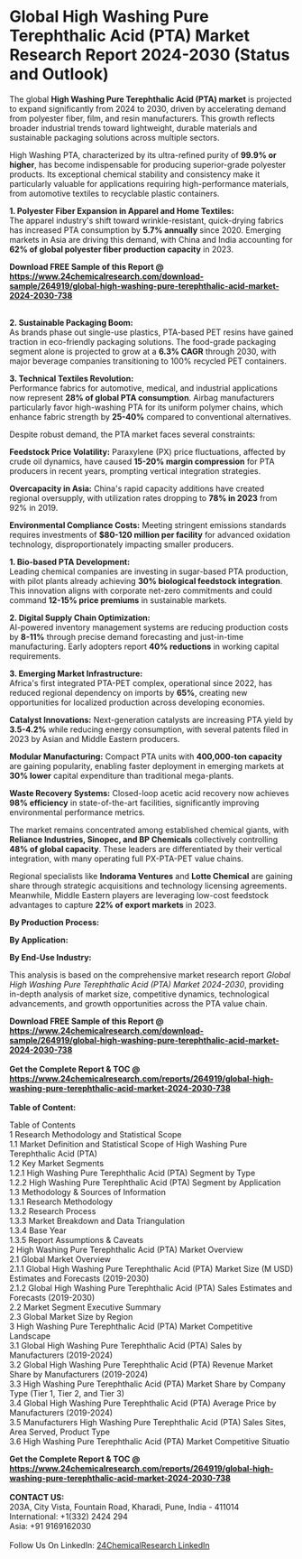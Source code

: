 <h1>Global High Washing Pure Terephthalic Acid (PTA) Market Research Report 2024-2030 (Status and Outlook)</h1><p>The global <strong>High Washing Pure Terephthalic Acid (PTA) market</strong> is projected to expand significantly from 2024 to 2030, driven by accelerating demand from polyester fiber, film, and resin manufacturers. This growth reflects broader industrial trends toward lightweight, durable materials and sustainable packaging solutions across multiple sectors.</p><p>High Washing PTA, characterized by its ultra-refined purity of <strong>99.9% or higher</strong>, has become indispensable for producing superior-grade polyester products. Its exceptional chemical stability and consistency make it particularly valuable for applications requiring high-performance materials, from automotive textiles to recyclable plastic containers.</p><p><strong>1. Polyester Fiber Expansion in Apparel and Home Textiles:</strong><br>
The apparel industry's shift toward wrinkle-resistant, quick-drying fabrics has increased PTA consumption by <strong>5.7% annually</strong> since 2020. Emerging markets in Asia are driving this demand, with China and India accounting for <strong>62% of global polyester fiber production capacity</strong> in 2023.</p><div><b>Download FREE Sample of this Report @ 
            <a href="https://www.24chemicalresearch.com/download-sample/264919/global-high-washing-pure-terephthalic-acid-market-2024-2030-738">
            https://www.24chemicalresearch.com/download-sample/264919/global-high-washing-pure-terephthalic-acid-market-2024-2030-738</a></b></div><br><p><strong>2. Sustainable Packaging Boom:</strong><br>
As brands phase out single-use plastics, PTA-based PET resins have gained traction in eco-friendly packaging solutions. The food-grade packaging segment alone is projected to grow at a <strong>6.3% CAGR</strong> through 2030, with major beverage companies transitioning to 100% recycled PET containers.</p><p><strong>3. Technical Textiles Revolution:</strong><br>
Performance fabrics for automotive, medical, and industrial applications now represent <strong>28% of global PTA consumption</strong>. Airbag manufacturers particularly favor high-washing PTA for its uniform polymer chains, which enhance fabric strength by <strong>25-40%</strong> compared to conventional alternatives.</p><p>Despite robust demand, the PTA market faces several constraints:</p><p><strong>Feedstock Price Volatility:</strong> Paraxylene (PX) price fluctuations, affected by crude oil dynamics, have caused <strong>15-20% margin compression</strong> for PTA producers in recent years, prompting vertical integration strategies.</p><p><strong>Overcapacity in Asia:</strong> China's rapid capacity additions have created regional oversupply, with utilization rates dropping to <strong>78% in 2023</strong> from 92% in 2019.</p><p><strong>Environmental Compliance Costs:</strong> Meeting stringent emissions standards requires investments of <strong>$80-120 million per facility</strong> for advanced oxidation technology, disproportionately impacting smaller producers.</p><p><strong>1. Bio-based PTA Development:</strong><br>
Leading chemical companies are investing in sugar-based PTA production, with pilot plants already achieving <strong>30% biological feedstock integration</strong>. This innovation aligns with corporate net-zero commitments and could command <strong>12-15% price premiums</strong> in sustainable markets.</p><p><strong>2. Digital Supply Chain Optimization:</strong><br>
AI-powered inventory management systems are reducing production costs by <strong>8-11%</strong> through precise demand forecasting and just-in-time manufacturing. Early adopters report <strong>40% reductions</strong> in working capital requirements.</p><p><strong>3. Emerging Market Infrastructure:</strong><br>
Africa's first integrated PTA-PET complex, operational since 2022, has reduced regional dependency on imports by <strong>65%</strong>, creating new opportunities for localized production across developing economies.</p><p><strong>Catalyst Innovations:</strong> Next-generation catalysts are increasing PTA yield by <strong>3.5-4.2%</strong> while reducing energy consumption, with several patents filed in 2023 by Asian and Middle Eastern producers.</p><p><strong>Modular Manufacturing:</strong> Compact PTA units with <strong>400,000-ton capacity</strong> are gaining popularity, enabling faster deployment in emerging markets at <strong>30% lower</strong> capital expenditure than traditional mega-plants.</p><p><strong>Waste Recovery Systems:</strong> Closed-loop acetic acid recovery now achieves <strong>98% efficiency</strong> in state-of-the-art facilities, significantly improving environmental performance metrics.</p><p>The market remains concentrated among established chemical giants, with <strong>Reliance Industries, Sinopec, and BP Chemicals</strong> collectively controlling <strong>48% of global capacity</strong>. These leaders are differentiated by their vertical integration, with many operating full PX-PTA-PET value chains.</p><p>Regional specialists like <strong>Indorama Ventures</strong> and <strong>Lotte Chemical</strong> are gaining share through strategic acquisitions and technology licensing agreements. Meanwhile, Middle Eastern players are leveraging low-cost feedstock advantages to capture <strong>22% of export markets</strong> in 2023.</p><p><strong>By Production Process:</strong></p><p><strong>By Application:</strong></p><p><strong>By End-Use Industry:</strong></p><p>This analysis is based on the comprehensive market research report <em>Global High Washing Pure Terephthalic Acid (PTA) Market 2024-2030</em>, providing in-depth analysis of market size, competitive dynamics, technological advancements, and growth opportunities across the PTA value chain.</p><div><b>Download FREE Sample of this Report @ 
            <a href="https://www.24chemicalresearch.com/download-sample/264919/global-high-washing-pure-terephthalic-acid-market-2024-2030-738">
            https://www.24chemicalresearch.com/download-sample/264919/global-high-washing-pure-terephthalic-acid-market-2024-2030-738</a></b></div><br><div><b>Get the Complete Report & TOC @ 
            <a href="https://www.24chemicalresearch.com/reports/264919/global-high-washing-pure-terephthalic-acid-market-2024-2030-738">
            https://www.24chemicalresearch.com/reports/264919/global-high-washing-pure-terephthalic-acid-market-2024-2030-738</a></b></div><br>
            <b>Table of Content:</b><p>Table of Contents<br />
1 Research Methodology and Statistical Scope<br />
1.1 Market Definition and Statistical Scope of High Washing Pure Terephthalic Acid (PTA)<br />
1.2 Key Market Segments<br />
1.2.1 High Washing Pure Terephthalic Acid (PTA) Segment by Type<br />
1.2.2 High Washing Pure Terephthalic Acid (PTA) Segment by Application<br />
1.3 Methodology & Sources of Information<br />
1.3.1 Research Methodology<br />
1.3.2 Research Process<br />
1.3.3 Market Breakdown and Data Triangulation<br />
1.3.4 Base Year<br />
1.3.5 Report Assumptions & Caveats<br />
2 High Washing Pure Terephthalic Acid (PTA) Market Overview<br />
2.1 Global Market Overview<br />
2.1.1 Global High Washing Pure Terephthalic Acid (PTA) Market Size (M USD) Estimates and Forecasts (2019-2030)<br />
2.1.2 Global High Washing Pure Terephthalic Acid (PTA) Sales Estimates and Forecasts (2019-2030)<br />
2.2 Market Segment Executive Summary<br />
2.3 Global Market Size by Region<br />
3 High Washing Pure Terephthalic Acid (PTA) Market Competitive Landscape<br />
3.1 Global High Washing Pure Terephthalic Acid (PTA) Sales by Manufacturers (2019-2024)<br />
3.2 Global High Washing Pure Terephthalic Acid (PTA) Revenue Market Share by Manufacturers (2019-2024)<br />
3.3 High Washing Pure Terephthalic Acid (PTA) Market Share by Company Type (Tier 1, Tier 2, and Tier 3)<br />
3.4 Global High Washing Pure Terephthalic Acid (PTA) Average Price by Manufacturers (2019-2024)<br />
3.5 Manufacturers High Washing Pure Terephthalic Acid (PTA) Sales Sites, Area Served, Product Type<br />
3.6 High Washing Pure Terephthalic Acid (PTA) Market Competitive Situatio</p><div><b>Get the Complete Report & TOC @ 
            <a href="https://www.24chemicalresearch.com/reports/264919/global-high-washing-pure-terephthalic-acid-market-2024-2030-738">
            https://www.24chemicalresearch.com/reports/264919/global-high-washing-pure-terephthalic-acid-market-2024-2030-738</a></b></div><br><b>CONTACT US:</b><br>
            203A, City Vista, Fountain Road, Kharadi, Pune, India - 411014<br>
            International: +1(332) 2424 294<br>
            Asia: +91 9169162030 <br><br>
            Follow Us On LinkedIn: <a href="https://www.linkedin.com/company/24chemicalresearch/">24ChemicalResearch LinkedIn</a>